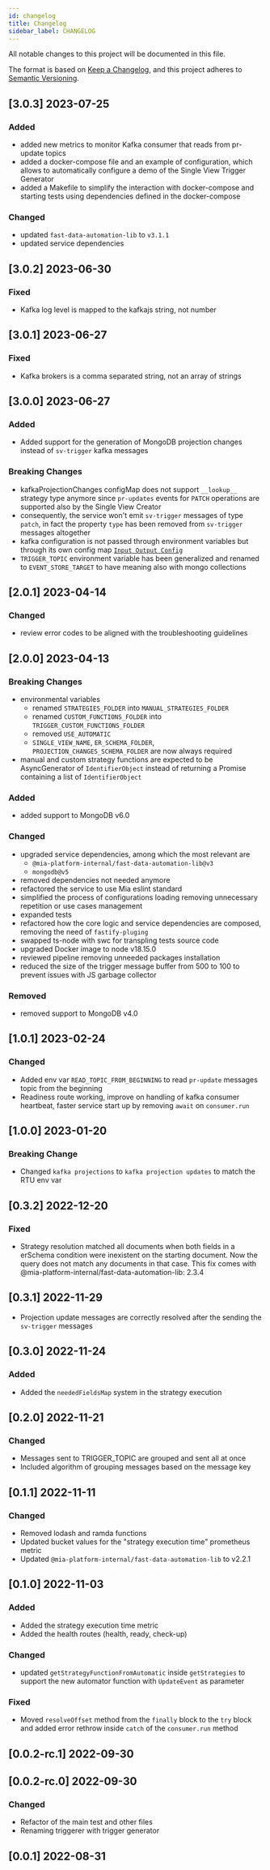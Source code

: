 ```yaml
---
id: changelog
title: Changelog
sidebar_label: CHANGELOG
---
```

All notable changes to this project will be documented in this file.

The format is based on [Keep a Changelog](https://keepachangelog.com/en/1.0.0/),
and this project adheres to [Semantic Versioning](https://semver.org/spec/v2.0.0.html).

## [3.0.3] 2023-07-25

### Added

- added new metrics to monitor Kafka consumer that reads from pr-update topics
- added a docker-compose file and an example of configuration, which allows to automatically configure a demo of the Single View Trigger Generator
- added a Makefile to simplify the interaction with docker-compose and starting tests using dependencies defined in the docker-compose

### Changed

- updated `fast-data-automation-lib` to `v3.1.1`
- updated service dependencies

## [3.0.2] 2023-06-30

### Fixed

- Kafka log level is mapped to the kafkajs string, not number

## [3.0.1] 2023-06-27

### Fixed

- Kafka brokers is a comma separated string, not an array of strings

## [3.0.0] 2023-06-27

### Added

- Added support for the generation of MongoDB projection changes instead of `sv-trigger` kafka messages

### Breaking Changes

- kafkaProjectionChanges configMap does not support `__lookup__` strategy type anymore since `pr-updates` events for `PATCH` operations are supported also by the Single View Creator
- consequently, the service won't emit `sv-trigger` messages of type `patch`, in fact the property `type` has been removed from `sv-trigger` messages altogether 
- kafka configuration is not passed through environment variables but through its own config map [`Input Output Config`](../../fast_data/configuration/single_view_trigger_generator#input-output-config)
- `TRIGGER_TOPIC` environment variable has been generalized and renamed to `EVENT_STORE_TARGET` to have meaning also with mongo collections 

## [2.0.1] 2023-04-14

### Changed

- review error codes to be aligned with the troubleshooting guidelines

## [2.0.0] 2023-04-13

### Breaking Changes

- environmental variables
  - renamed `STRATEGIES_FOLDER` into `MANUAL_STRATEGIES_FOLDER` 
  - renamed `CUSTOM_FUNCTIONS_FOLDER` into `TRIGGER_CUSTOM_FUNCTIONS_FOLDER`
  - removed `USE_AUTOMATIC`
  - `SINGLE_VIEW_NAME`, `ER_SCHEMA_FOLDER`, `PROJECTION_CHANGES_SCHEMA_FOLDER` are now always required
- manual and custom strategy functions are expected to be AsyncGenerator of `IdentifierObject` instead of
returning a Promise containing a list of `IdentifierObject`

### Added

- added support to MongoDB v6.0

### Changed

- upgraded service dependencies, among which the most relevant are
  - `@mia-platform-internal/fast-data-automation-lib@v3`
  - `mongodb@v5`
- removed dependencies not needed anymore
- refactored the service to use Mia eslint standard
- simplified the process of configurations loading removing unnecessary repetition or use cases management
- expanded tests
- refactored how the core logic and service dependencies are composed, removing the need of `fastify-pluging`
- swapped ts-node with swc for transpling tests source code
- upgraded Docker image to node v18.15.0
- reviewed pipeline removing unneeded packages installation
- reduced the size of the trigger message buffer from 500 to 100 to prevent issues with JS garbage collector

### Removed

- removed support to MongoDB v4.0

## [1.0.1] 2023-02-24

### Changed

- Added env var `READ_TOPIC_FROM_BEGINNING` to read `pr-update` messages topic from the beginning
- Readiness route working, improve on handling of kafka consumer heartbeat, faster service start up by removing `await` on `consumer.run`

## [1.0.0] 2023-01-20

### Breaking Change

- Changed `kafka projections` to `kafka projection updates` to match the RTU env var

## [0.3.2] 2022-12-20

### Fixed

- Strategy resolution matched all documents when both fields in a erSchema condition were inexistent on the starting document. Now the query does not match any documents in that case. This fix comes with @mia-platform-internal/fast-data-automation-lib: 2.3.4

## [0.3.1] 2022-11-29

- Projection update messages are correctly resolved after the sending the `sv-trigger` messages 

## [0.3.0] 2022-11-24

### Added

- Added the `neededFieldsMap` system in the strategy execution

## [0.2.0] 2022-11-21

### Changed

- Messages sent to TRIGGER_TOPIC are grouped and sent all at once
- Included algorithm of grouping messages based on the message key

## [0.1.1] 2022-11-11

### Changed

- Removed lodash and ramda functions
- Updated bucket values for the "strategy execution time" prometheus metric
- Updated `@mia-platform-internal/fast-data-automation-lib` to v2.2.1

## [0.1.0] 2022-11-03

### Added

- Added the strategy execution time metric
- Added the health routes (health, ready, check-up)

### Changed

- updated `getStrategyFunctionFromAutomatic` inside `getStrategies` to support the new automator function with `UpdateEvent` as parameter

### Fixed

- Moved `resolveOffset` method from the `finally` block to the `try` block and added error rethrow inside `catch` of the `consumer.run` method

## [0.0.2-rc.1] 2022-09-30

## [0.0.2-rc.0] 2022-09-30
### Changed

- Refactor of the main test and other files
- Renaming triggerer with trigger generator

## [0.0.1] 2022-08-31
